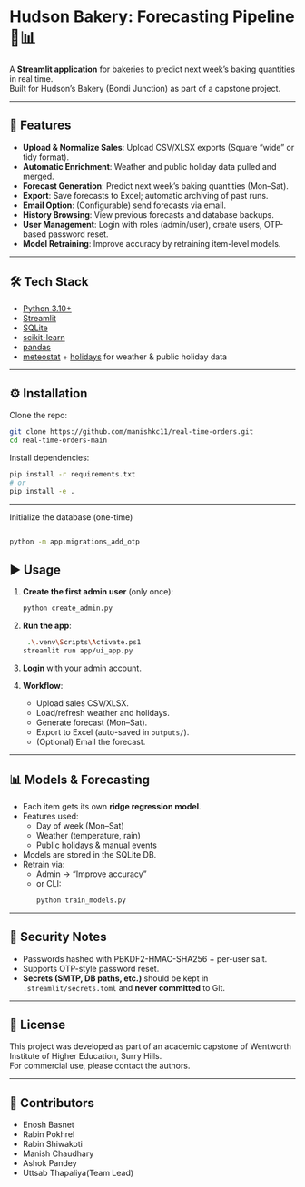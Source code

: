 # Hudson Bakery: Forecasting Pipeline🍞📊

A **Streamlit application** for bakeries to predict next week’s baking quantities in real time.  
Built for Hudson’s Bakery (Bondi Junction) as part of a capstone project.

---

## 🚀 Features

- **Upload & Normalize Sales**: Upload CSV/XLSX exports (Square “wide” or tidy format).
- **Automatic Enrichment**: Weather and public holiday data pulled and merged.
- **Forecast Generation**: Predict next week’s baking quantities (Mon–Sat).
- **Export**: Save forecasts to Excel; automatic archiving of past runs.
- **Email Option**: (Configurable) send forecasts via email.
- **History Browsing**: View previous forecasts and database backups.
- **User Management**: Login with roles (admin/user), create users, OTP-based password reset.
- **Model Retraining**: Improve accuracy by retraining item-level models.

---

## 🛠️ Tech Stack

- [Python 3.10+](https://www.python.org/)
- [Streamlit](https://streamlit.io/)
- [SQLite](https://www.sqlite.org/)
- [scikit-learn](https://scikit-learn.org/stable/)
- [pandas](https://pandas.pydata.org/)
- [meteostat](https://meteostat.net/) + [holidays](https://pypi.org/project/holidays/) for weather & public holiday data

---

## ⚙️ Installation

Clone the repo:

```bash
git clone https://github.com/manishkc11/real-time-orders.git
cd real-time-orders-main
```

Install dependencies:

```bash
pip install -r requirements.txt
# or
pip install -e .
```

---

Initialize the database (one-time)

```bash

python -m app.migrations_add_otp
```

## ▶️ Usage

1. **Create the first admin user** (only once):

   ```bash
   python create_admin.py
   ```

2. **Run the app**:

   ```bash
    .\.venv\Scripts\Activate.ps1
   streamlit run app/ui_app.py
   ```

3. **Login** with your admin account.

4. **Workflow**:
   - Upload sales CSV/XLSX.
   - Load/refresh weather and holidays.
   - Generate forecast (Mon–Sat).
   - Export to Excel (auto-saved in `outputs/`).
   - (Optional) Email the forecast.

---

## 📊 Models & Forecasting

- Each item gets its own **ridge regression model**.
- Features used:
  - Day of week (Mon–Sat)
  - Weather (temperature, rain)
  - Public holidays & manual events
- Models are stored in the SQLite DB.
- Retrain via:
  - Admin → “Improve accuracy”
  - or CLI:
    ```bash
    python train_models.py
    ```

---

## 🔐 Security Notes

- Passwords hashed with PBKDF2-HMAC-SHA256 + per-user salt.
- Supports OTP-style password reset.
- **Secrets (SMTP, DB paths, etc.)** should be kept in `.streamlit/secrets.toml` and **never committed** to Git.

---

## 📜 License

This project was developed as part of an academic capstone of Wentworth Institute of Higher Education, Surry Hills.  
For commercial use, please contact the authors.

---

## 👥 Contributors

- Enosh Basnet
- Rabin Pokhrel
- Rabin Shiwakoti
- Manish Chaudhary
- Ashok Pandey
- Uttsab Thapaliya(Team Lead)

